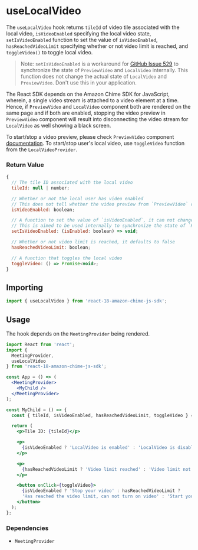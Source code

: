# useLocalVideo

The `useLocalVideo` hook returns `tileId` of video tile associated with the local video, `isVideoEnabled` specifying the local video state, `setIsVideoEnabled` function to set the value of `isVideoEnabled`, `hasReachedVideoLimit` specifying whether or not video limit is reached, and `toggleVideo()` to toggle local video.

> Note: `setIsVideoEnabled` is a workaround for [GitHub Issue 529](https://github.com/aws/react-18-amazon-chime-js-sdk/issues/529) to synchronize the state of `PreviewVideo` and `LocalVideo` internally. This function does not change the actual state of `LocalVideo` and `PreviewVideo`. Don't use this in your application.

The React SDK depends on the Amazon Chime SDK for JavaScript, wherein, a single video stream is attached to a video element at a time. Hence, if `PreviewVideo` and `LocalVideo` component both are rendered on the same page and if both are enabled, stopping the video preview in `PreviewVideo` component will result into disconnecting the video stream for `LocalVideo` as well showing a black screen.

To start/stop a video preview, please check `PreviewVideo` component [documentation](/docs/sdk-components-previewvideo--page).
To start/stop user's local video, use `toggleVideo` function from the `LocalVideoProvider`.

### Return Value

```javascript
{
  // The tile ID associated with the local video
  tileId: null | number;

  // Whether or not the local user has video enabled
  // This does not tell whether the video preview from `PreviewVideo` component is enabled or not.
  isVideoEnabled: boolean;

  // A function to set the value of `isVideoEnabled`, it can not change the state of camera
  // This is aimed to be used internally to synchronize the state of `PreviewVideo` and `LocalVideo`
  setIsVideoEnabled: (isEnabled: boolean) => void;

  // Whether or not video limit is reached, it defaults to false
  hasReachedVideoLimit: boolean;

  // A function that toggles the local video
  toggleVideo: () => Promise<void>;
}
```

## Importing

```javascript
import { useLocalVideo } from 'react-18-amazon-chime-js-sdk';
```

## Usage

The hook depends on the `MeetingProvider` being rendered.

```jsx
import React from 'react';
import {
  MeetingProvider,
  useLocalVideo
} from 'react-18-amazon-chime-js-sdk';

const App = () => (
  <MeetingProvider>
    <MyChild />
  </MeetingProvider>
);

const MyChild = () => {
  const { tileId, isVideoEnabled, hasReachedVideoLimit, toggleVideo } = useLocalVideo();

  return (
    <p>Tile ID: {tileId}</p>

    <p>
      {isVideoEnabled ? 'LocalVideo is enabled' : 'LocalVideo is disabled'}
    </p>

    <p>
      {hasReachedVideoLimit ? 'Video limit reached' : 'Video limit not reached'}
    </p>

    <button onClick={toggleVideo}>
      {isVideoEnabled ? 'Stop your video' : hasReachedVideoLimit ?
      'Has reached the video limit, can not turn on video' : 'Start your video'}
    </button>
  );
};
```

### Dependencies

- `MeetingProvider`
